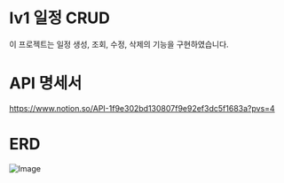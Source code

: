 # lv1 일정 CRUD
이 프로젝트는 일정 생성, 조회, 수정, 삭제의 기능을 구현하였습니다.



# API 명세서
https://www.notion.so/API-1f9e302bd130807f9e92ef3dc5f1683a?pvs=4


# ERD
![Image](https://github.com/user-attachments/assets/263a5146-0070-4dfa-9168-c79a2bafabcc)
